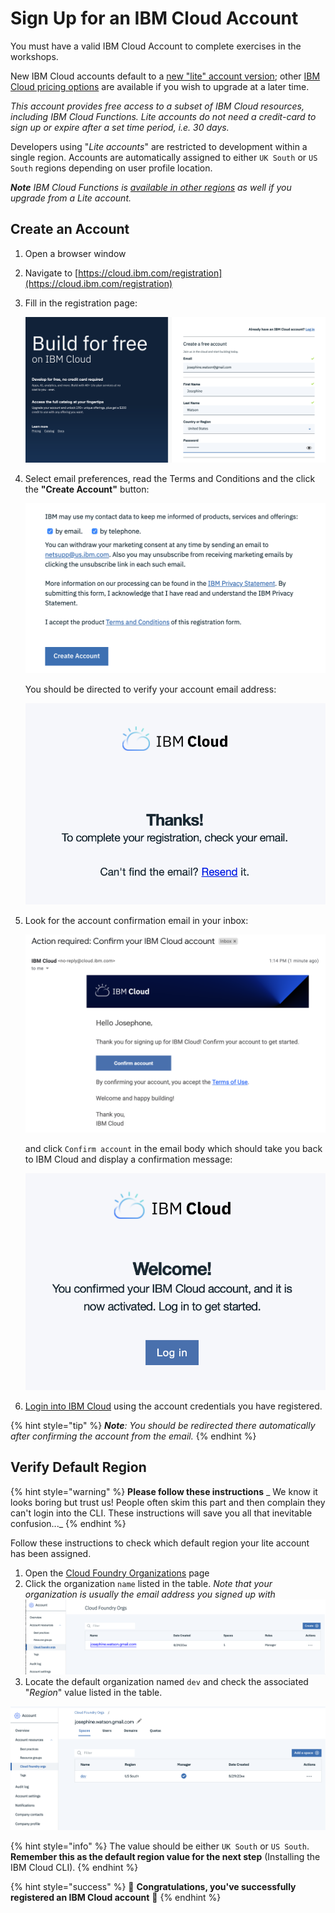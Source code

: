 <!--
#
# Licensed to the Apache Software Foundation (ASF) under one or more
# contributor license agreements.  See the NOTICE file distributed with
# this work for additional information regarding copyright ownership.
# The ASF licenses this file to You under the Apache License, Version 2.0
# (the "License"); you may not use this file except in compliance with
# the License.  You may obtain a copy of the License at
#
#     http://www.apache.org/licenses/LICENSE-2.0
#
# Unless required by applicable law or agreed to in writing, software
# distributed under the License is distributed on an "AS IS" BASIS,
# WITHOUT WARRANTIES OR CONDITIONS OF ANY KIND, either express or implied.
# See the License for the specific language governing permissions and
# limitations under the License.
#
-->

# Sign Up for an IBM Cloud Account

You must have a valid IBM Cloud Account to complete exercises in the workshops.

New IBM Cloud accounts default to a [new "lite" account version](https://www.ibm.com/cloud/free/); other [IBM Cloud pricing options](https://www.ibm.com/cloud/pricing) are available if you wish to upgrade at a later time.

_This account provides free access to a subset of IBM Cloud resources, including IBM Cloud Functions. Lite accounts do not need a credit-card to sign up or expire after a set time period, i.e. 30 days._

Developers using "_Lite accounts_" are restricted to development within a single region. Accounts are automatically assigned to either `UK South` or `US South` regions depending on user profile location.

_**Note** IBM Cloud Functions is [available in other regions](https://cloud.ibm.com/docs/openwhisk?topic=cloud-functions-cloudfunctions_regions) as well if you upgrade from a Lite account._

## Create an Account

1. Open a browser window
1. Navigate to [https://cloud.ibm.com/registration](https://cloud.ibm.com/registration)

1. Fill in the registration page:

    ![Registration form](images/ibm-cloud-registration-1.png)

1. Select email preferences, read the Terms and Conditions  and the click the **"Create Account"** button:

    ![Contact preferences](images/ibm-cloud-registration-2.png)

    You should be directed to verify your account email address:

    ![Check email](images/ibm-cloud-registration-3.png)

1. Look for the account confirmation email in your inbox:

    ![Confirmation email](images/ibm-cloud-registration-email.png)

    and click `Confirm account` in the email body which should take you back to IBM Cloud and display a confirmation message:

    ![Registration confirmed](images/ibm-cloud-registration-4.png)

1. [Login into IBM Cloud](https://cloud.ibm.com/) using the account credentials you have registered.

{% hint style="tip" %}
    _**Note**: You should be redirected there automatically after confirming the account from the email._
{% endhint %}

## Verify Default Region

{% hint style="warning" %}
**Please follow these instructions** _
We know it looks boring but trust us! People often skim this part and then complain they can't login into the CLI. These instructions will save you all that inevitable confusion..._
{% endhint %}

Follow these instructions to check which default region your lite account has been assigned.

1. Open the [Cloud Foundry Organizations](https://cloud.ibm.com/account/cloud-foundry) page
1. Click the organization `name` listed in the table.
*Note that your organization is usually the email address you signed up with*
![Registration page](images/ibm-cloud-cloud-foundry-orgs-1.png)
1. Locate the default organization named `dev` and check the associated "_Region_" value listed in the table.

![Registration page](images/ibm-cloud-cloud-foundry-orgs-2.png)

{% hint style="info" %}
The value should be either `UK South` or `US South`.
**Remember this as the default region value for the next step** (Installing the IBM Cloud CLI).
{% endhint %}

{% hint style="success" %}
🎉 **Congratulations, you've successfully registered an IBM Cloud account** 🎉
{% endhint %}

